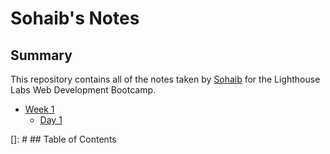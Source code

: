 # Sohaib's Notes

## Summary 

This repository contains all of the notes taken by [Sohaib](https://github.com/Sohaib-GO)  for the Lighthouse Labs Web Development Bootcamp.


* [Week 1](/Week_1)
  * [Day 1](/Week_1/Day_1)

[]: # ## Table of Contents
